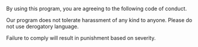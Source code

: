 By using this program, you are agreeing to the following code of conduct.

Our program does not tolerate harassment of any kind to anyone.
Please do not use derogatory language.

Failure to comply will result in punishment based on severity.